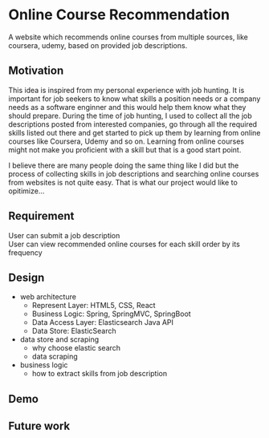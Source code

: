 # Online Course Recommendation
A website which recommends online courses from multiple sources, like coursera, udemy, based on provided job descriptions.

## Motivation
This idea is inspired from my personal experience with job hunting. It is important for job seekers to know what skills a position needs or a company needs as a software enginner and this would help them know what they should prepare. During the time of job hunting, I used to collect all the job descriptions posted from interested companies, go through all the required skills listed out there and get started to pick up them by learning from online courses like Coursera, Udemy and so on. Learning from online courses might not make you proficient with a skill but that is a good start point.

I believe there are many people doing the same thing like I did but the process of collecting skills in job descriptions and searching online courses from websites is not quite easy. That is what our project would like to opitimize...

## Requirement
User can submit a job description \
User can view recommended online courses for each skill order by its frequency

## Design
* web architecture
  * Represent Layer: HTML5, CSS, React
  * Business Logic: Spring, SpringMVC, SpringBoot
  * Data Access Layer: Elasticsearch Java API
  * Data Store: ElasticSearch  
* data store and scraping
  * why choose elastic search 
  * data scraping
* business logic 
  * how to extract skills from job description 

## Demo

## Future work


